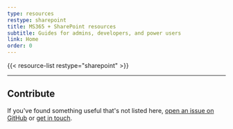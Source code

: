 ```yaml
---
type: resources
restype: sharepoint
title: MS365 + SharePoint resources
subtitle: Guides for admins, developers, and power users
link: Home
order: 0
---
```


<dl>
{{< resource-list restype="sharepoint" >}}
</dl>

---

## Contribute

If you've found something useful that's not listed here, [open an issue on GitHub](https://github.com/alirobe/alirobe.github.io/issues) or [get in touch](/contact/).
